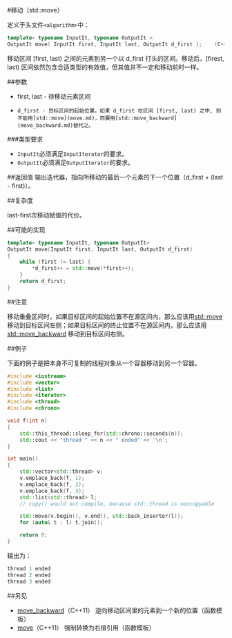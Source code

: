 #移动（std::move）

定义于头文件`<algorithm>`中：

```C++
template< typename InputIt, typename OutputIt >
OutputIt move( InputIt first, InputIt last, OutputIt d_first );    (C++11 - )
```

移动区间 [first, last) 之间的元素到另一个以 d_first 打头的区间。移动后，[firest, last) 区间依然包含合适类型的有效值，但其值并不一定和移动前时一样。

##参数

- first, last - 待移动元素区间
-     d_first - 目标区间的起始位置。如果 d_first 在区间 [first, last) 之中, 则不能用[std::move](move.md)，而要用[std::move_backward](move_backward.md)替代之。

###类型要求

- `InputIt`必须满足`InputIterator`的要求。
- `OutputIt`必须满足`OutputIterator`的要求。

##返回值
输出迭代器，指向所移动的最后一个元素的下一个位置（d_first + (last - first)）。

##复杂度

last-first次移动赋值的代价。

##可能的实现

```C++
template< typename InputIt, typename OutputIt>
OutputIt move(InputIt first, InputIt last, OutputIt d_first)
{
    while (first != last) {
        *d_first++ = std::move(*first++);
    }
    return d_first;
}
```

##注意

移动重叠区间时，如果目标区间的起始位置不在源区间内，那么应该用[std::move](move.md) 移动到目标区间左侧；如果目标区间的终止位置不在源区间内，那么应该用[std::move_backward](move_backward.md) 移动到目标区间右侧。

##例子

下面的例子是把本身不可复制的线程对象从一个容器移动到另一个容器。

```C++
#include <iostream>
#include <vector>
#include <list>
#include <iterator>
#include <thread>
#include <chrono>

void f(int n)
{
    std::this_thread::sleep_for(std::chrono::seconds(n));
    std::cout << "thread " << n << " ended" << '\n';
}

int main()
{
    std::vector<std::thread> v;
    v.emplace_back(f, 1);
    v.emplace_back(f, 2);
    v.emplace_back(f, 3);
    std::list<std::thread> l;
    // copy() would not compile, because std::thread is noncopyable

    std::move(v.begin(), v.end(), std::back_inserter(l));
    for (auto& t : l) t.join();

    return 0;
}
```

输出为：

```C++
thread 1 ended
thread 2 ended
thread 3 ended
```

##另见

- [move_backward](move_backward.md)（C++11）    逆向移动区间里的元素到一个新的位置（函数模板）
- [move](../utility/move.md)（C++11）           强制转换为右值引用（函数模板）

